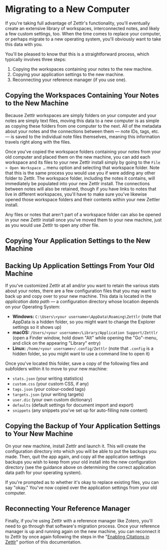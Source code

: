 # Migrating to a New Computer

If you're taking full advantage of Zettlr's functionality, you'll eventually create an extensive library of workspaces, interconnected notes, and likely a few custom settings, too. When the time comes to replace your computer, or perhaps migrate to a new operating system, you'll obviously want to take this data with you.

You'll be pleased to know that this is a straightforward process, which typically involves three steps:

1. Copying the workspaces containing your notes to the new machine.
2. Copying your application settings to the new machine.
3. Reconnecting your reference manager (if you use one).

## Copying the Workspaces Containing Your Notes to the New Machine

Because Zettlr workspaces are simply folders on your computer and your notes are simply text files, moving this data to a new computer is as simple as copying these folders from one computer to the next. All of the metadata about your notes and the connections between them — note IDs, tags, etc. — is saved to the individual note files themselves, meaning this information travels right along with the files.

Once you've copied the workspace folders containing your notes from your old computer and placed them on the new machine, you can add each workspace and its files to your new Zettlr install simply by going to the `File > Open Workspace …` menu option and selecting that workspace folder. Note that this is the same process you would use you if were adding any other folder to Zettlr. The workspace folder, including the notes it contains, will immediately be populated into your new Zettlr install. The connections between notes will also be retained, though if you have links to notes that live in different workspaces, you'll have to make sure you've likewise opened those workspace folders and their contents within your new Zettler install.

Any files or notes that aren't part of a workspace folder can also be opened in your new Zettlr install once you've moved them to your new machine, just as you would use Zettlr to open any other file.

##  Copying Your Application Settings to the New Machine

## Backing Up Application Settings From Your Old Machine

If you've customized Zettlr at all and/or you want to retain the various stats about your notes, there are a few configuration files that you may want to back up and copy over to your new machine. This data is located in the _application data path_ — a configuration directory whose location depends on your Operating System:

* **Windows:** `C:\Users\<your username>\AppData\Roaming\Zettlr` (note that AppData is a hidden folder, so you might want to change the Explorer settings so it shows up)
* **macOS:** `/Users/<your username>/Library/Application Support/Zettlr` (open a Finder window, hold down "Alt" while opening the "Go"-menu, and click on the appearing "Library" entry)
* **Linux:** `/home/<your username>/.config/Zettlr` (note that `.config` is a hidden folder, so you might want to use a command line to open it)

Once you've located this folder, save a copy of the following files and subfolders within it to move to your new machine:

* `stats.json` (your writing statistics)
* `custom.css` (your custom CSS, if any)
* `tags.json` (your colour-coded tags)
* `targets.json` (your writing targets)
* `user.dic` (your own custom dictionary)
* `defaults` (default settings for document import and export)
* `snippets` (any snippets you've set up for auto-filling note content)

## Copying the Backup of Your Application Settings to Your New Machine

On your new machine, install Zettlr and launch it. This will create the configuration directory into which you will be able to put the backups you made. Then, quit the app again, and copy all the application settings backups you wish to keep from your old install into the new configuration directory (see the guidance above on determining the correct application data path for your operating system).

If you're prompted as to whether it's okay to replace existing files, you can say "okay." You've now copied over the application settings from your old computer.

## Reconnecting Your Reference Manager

Finally, if you're using Zettlr with a reference manager like Zotero, you'll need to go through that software's migration process. Once your reference manager is up and running again on the new machine, you can reconnect it to Zettlr by once again following the steps in the "[Enabling Citations in Zettlr](https://docs.zettlr.com/en/academic/citations/#enabling-citations-in-zettlr)" portion of this documentation.
